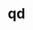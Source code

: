 ---
title: "qd"
layout: cache
categories: [package, develop]
meta: {"compilers": ["gcc@11.4.0", "gcc@13.2.0"], "num_specs": 29, "num_specs_by_stack": {"hep": 29, "root": 29}, "oss": ["ubuntu22.04", "ubuntu24.04"], "platforms": ["linux"], "stacks": ["hep", "root"], "targets": ["x86_64_v3"], "versions": ["2.3.24"]}
spec_details: [{"compiler": "gcc@11.4.0", "hash": "24rvd2nvviog65gkiuimjj4bdbcrtr25", "os": "ubuntu22.04", "platform": "linux", "size": "-", "stacks": ["hep", "root"], "target": "x86_64_v3", "variants": ["build_system=autotools"], "versions": ["2.3.24"]}, {"compiler": "gcc@11.4.0", "hash": "2x3ktdkzij7dqpoi5lrhtwcweb4re2qj", "os": "ubuntu22.04", "platform": "linux", "size": "-", "stacks": ["hep", "root"], "target": "x86_64_v3", "variants": ["build_system=autotools"], "versions": ["2.3.24"]}, {"compiler": "gcc@11.4.0", "hash": "476unxluz7rc53ivra3x4ojfafeucrqb", "os": "ubuntu22.04", "platform": "linux", "size": "-", "stacks": ["hep", "root"], "target": "x86_64_v3", "variants": ["build_system=autotools"], "versions": ["2.3.24"]}, {"compiler": "gcc@11.4.0", "hash": "4goru7mjlyhxzzbfgesehrkmbkuxujm7", "os": "ubuntu22.04", "platform": "linux", "size": "-", "stacks": ["hep", "root"], "target": "x86_64_v3", "variants": ["build_system=autotools"], "versions": ["2.3.24"]}, {"compiler": "gcc@13.2.0", "hash": "4ko4bm225svaelsiljs5bwjmmewwf5ag", "os": "ubuntu24.04", "platform": "linux", "size": "-", "stacks": ["hep", "root"], "target": "x86_64_v3", "variants": ["build_system=autotools"], "versions": ["2.3.24"]}, {"compiler": "gcc@11.4.0", "hash": "4p6ijkbt2ufehygl25iri3tdgrv7et76", "os": "ubuntu22.04", "platform": "linux", "size": "-", "stacks": ["hep", "root"], "target": "x86_64_v3", "variants": ["build_system=autotools"], "versions": ["2.3.24"]}, {"compiler": "gcc@11.4.0", "hash": "557mzs7bh3mjuycdlke7lvodrs6nohpl", "os": "ubuntu22.04", "platform": "linux", "size": "-", "stacks": ["hep", "root"], "target": "x86_64_v3", "variants": ["build_system=autotools"], "versions": ["2.3.24"]}, {"compiler": "gcc@11.4.0", "hash": "5hcvtufwaeiftlejuiflp4v6ygucypub", "os": "ubuntu22.04", "platform": "linux", "size": "-", "stacks": ["hep", "root"], "target": "x86_64_v3", "variants": ["build_system=autotools"], "versions": ["2.3.24"]}, {"compiler": "gcc@11.4.0", "hash": "6ezxn33ahu5iin3ulktzzidapdxcid6t", "os": "ubuntu22.04", "platform": "linux", "size": "-", "stacks": ["hep", "root"], "target": "x86_64_v3", "variants": ["build_system=autotools"], "versions": ["2.3.24"]}, {"compiler": "gcc@11.4.0", "hash": "7qmxwwlqsvip6lu7sv7p3yn4oz5rq4ph", "os": "ubuntu22.04", "platform": "linux", "size": "-", "stacks": ["hep", "root"], "target": "x86_64_v3", "variants": ["build_system=autotools"], "versions": ["2.3.24"]}, {"compiler": "gcc@13.2.0", "hash": "bie5oopyfrldj4ycew2ka7uxjrlcggyu", "os": "ubuntu24.04", "platform": "linux", "size": "-", "stacks": ["hep", "root"], "target": "x86_64_v3", "variants": ["build_system=autotools"], "versions": ["2.3.24"]}, {"compiler": "gcc@11.4.0", "hash": "eh6m4fr57igm4k7rhxdergdn5epntvap", "os": "ubuntu22.04", "platform": "linux", "size": "-", "stacks": ["hep", "root"], "target": "x86_64_v3", "variants": ["build_system=autotools"], "versions": ["2.3.24"]}, {"compiler": "gcc@13.2.0", "hash": "fg26mpfozbbdfvykpywhk3igsdgjbqf5", "os": "ubuntu24.04", "platform": "linux", "size": "-", "stacks": ["hep", "root"], "target": "x86_64_v3", "variants": ["build_system=autotools"], "versions": ["2.3.24"]}, {"compiler": "gcc@11.4.0", "hash": "gkqbi7xkk6g226z2cuqlhow2piqig7vn", "os": "ubuntu22.04", "platform": "linux", "size": "-", "stacks": ["hep", "root"], "target": "x86_64_v3", "variants": ["build_system=autotools"], "versions": ["2.3.24"]}, {"compiler": "gcc@13.2.0", "hash": "hb4sfs7vra3fa3alnvpiwtcco7vyokdu", "os": "ubuntu24.04", "platform": "linux", "size": "-", "stacks": ["hep", "root"], "target": "x86_64_v3", "variants": ["build_system=autotools"], "versions": ["2.3.24"]}, {"compiler": "gcc@11.4.0", "hash": "hjsky5bpq6mm6zn3jwuz7ugzpeqetdlz", "os": "ubuntu22.04", "platform": "linux", "size": "-", "stacks": ["hep", "root"], "target": "x86_64_v3", "variants": ["build_system=autotools"], "versions": ["2.3.24"]}, {"compiler": "gcc@13.2.0", "hash": "i2u2sp423qoyi2bvaiqaqlh7petivli7", "os": "ubuntu24.04", "platform": "linux", "size": "-", "stacks": ["hep", "root"], "target": "x86_64_v3", "variants": ["build_system=autotools"], "versions": ["2.3.24"]}, {"compiler": "gcc@11.4.0", "hash": "iyqslslfpogobf475u5evzkaz3b27o23", "os": "ubuntu22.04", "platform": "linux", "size": "-", "stacks": ["hep", "root"], "target": "x86_64_v3", "variants": ["build_system=autotools"], "versions": ["2.3.24"]}, {"compiler": "gcc@11.4.0", "hash": "lwxazyw2dt56oajtyc5xlddavogmciuj", "os": "ubuntu22.04", "platform": "linux", "size": "-", "stacks": ["hep", "root"], "target": "x86_64_v3", "variants": ["build_system=autotools"], "versions": ["2.3.24"]}, {"compiler": "gcc@11.4.0", "hash": "nbqwa2otmcd7hxuad5utudtf5ocjsynh", "os": "ubuntu22.04", "platform": "linux", "size": "-", "stacks": ["hep", "root"], "target": "x86_64_v3", "variants": ["build_system=autotools"], "versions": ["2.3.24"]}, {"compiler": "gcc@11.4.0", "hash": "nivyz4mbap6wbzogtslyijvqkeziaxv6", "os": "ubuntu22.04", "platform": "linux", "size": "-", "stacks": ["hep", "root"], "target": "x86_64_v3", "variants": ["build_system=autotools"], "versions": ["2.3.24"]}, {"compiler": "gcc@11.4.0", "hash": "owhxscsdoevbrchkmed3esrp3qsbv5sp", "os": "ubuntu22.04", "platform": "linux", "size": "-", "stacks": ["hep", "root"], "target": "x86_64_v3", "variants": ["build_system=autotools"], "versions": ["2.3.24"]}, {"compiler": "gcc@11.4.0", "hash": "qmrjrltw7mqpikdzpn4jh4hk47max7t4", "os": "ubuntu22.04", "platform": "linux", "size": "-", "stacks": ["hep", "root"], "target": "x86_64_v3", "variants": ["build_system=autotools"], "versions": ["2.3.24"]}, {"compiler": "gcc@11.4.0", "hash": "rddaypvzoyps6v5uvdcjs2tc67ywgmdb", "os": "ubuntu22.04", "platform": "linux", "size": "-", "stacks": ["hep", "root"], "target": "x86_64_v3", "variants": ["build_system=autotools"], "versions": ["2.3.24"]}, {"compiler": "gcc@11.4.0", "hash": "t4eyeznmbsgsetjwcq4v24hk2z4kiaoo", "os": "ubuntu22.04", "platform": "linux", "size": "-", "stacks": ["hep", "root"], "target": "x86_64_v3", "variants": ["build_system=autotools"], "versions": ["2.3.24"]}, {"compiler": "gcc@11.4.0", "hash": "vars764qllpzxnhdftnusfdndy7es2rc", "os": "ubuntu22.04", "platform": "linux", "size": "-", "stacks": ["hep", "root"], "target": "x86_64_v3", "variants": ["build_system=autotools"], "versions": ["2.3.24"]}, {"compiler": "gcc@11.4.0", "hash": "voebtmsh3qi3kohkrshgujvypch6gr6n", "os": "ubuntu22.04", "platform": "linux", "size": "-", "stacks": ["hep", "root"], "target": "x86_64_v3", "variants": ["build_system=autotools"], "versions": ["2.3.24"]}, {"compiler": "gcc@13.2.0", "hash": "wwq2g5krtigragf336lqd5i5tpfjidd4", "os": "ubuntu24.04", "platform": "linux", "size": "-", "stacks": ["hep", "root"], "target": "x86_64_v3", "variants": ["build_system=autotools"], "versions": ["2.3.24"]}, {"compiler": "gcc@11.4.0", "hash": "yti3nmukadoz747dsj3zrfr3icp5ek33", "os": "ubuntu22.04", "platform": "linux", "size": "-", "stacks": ["hep", "root"], "target": "x86_64_v3", "variants": ["build_system=autotools"], "versions": ["2.3.24"]}]
---